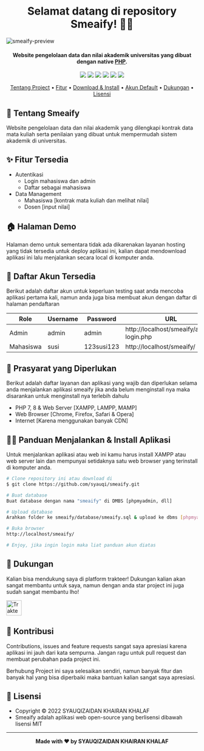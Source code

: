 <h1 align="center">Selamat datang di repository Smeaify! 👋🏻</h1>

![smeaify-preview](https://user-images.githubusercontent.com/46257169/173156058-c94863d6-c9fb-4d68-a9a1-0583f549440e.png)

<p></p>

<h4 align="center">Website pengelolaan data dan nilai akademik universitas yang dibuat dengan native <a href="https://php.net/" target="_blank">PHP</a>.
</h4>

<p></p>

<p align="center">
	<img src="https://img.shields.io/github/issues/syauqi/smeaify?style=flat-square">
	<img src="https://img.shields.io/github/stars/syauqi/smeaify?style=flat-square"> 
	<img src="https://img.shields.io/github/forks/syauqi/smeaify?style=flat-square">
	<img src="https://img.shields.io/github/license/syauqi/learnify?style=flat-square">
	<img src="https://img.shields.io/badge/maintained%3F-no-red.svg?style=flat-square">
	<img src="https://img.shields.io/github/followers/syauqi.svg?style=flat-square&label=followers">
</p>

<p align="center">
  <a href="#tentang">Tentang Project</a> •
  <a href="#fitur">Fitur</a> •
  <a href="#download">Download & Install</a> •
  <a href="#akun">Akun Default</a> •
  <a href="#dukungan">Dukungan</a> •
  <a href="#lisensi">Lisensi</a>
</p>

<p></p>

<h2 id="tentang">🏫 Tentang Smeaify</h2>

Website pengelolaan data dan nilai akademik yang dilengkapi kontrak data mata kuliah serta penilaian yang dibuat untuk mempermudah sistem akademik di universitas.

<p></p>

<h2 id="fitur">✨ Fitur Tersedia</h2>

- Autentikasi
  - Login mahasiswa dan admin
  - Daftar sebagai mahasiswa
- Data Management
  - Mahasiswa [kontrak mata kuliah dan melihat nilai]
  - Dosen [input nilai]

<p></p>

<h2 id="demo">🏠 Halaman Demo</h2>

Halaman demo untuk sementara tidak ada dikarenakan layanan hosting yang tidak tersedia untuk deploy aplikasi ini, kalian dapat mendownload aplikasi ini lalu menjalankan secara local di komputer anda.

<p></p>

<h2 id="akun">🔑 Daftar Akun Tersedia</h2>

Berikut adalah daftar akun untuk keperluan testing saat anda mencoba aplikasi pertama kali, namun anda juga bisa membuat akun dengan daftar di halaman pendaftaran

| Role      | Username | Password   | URL                                      |
| --------- | -------- | ---------- | ---------------------------------------- |
| Admin     | admin    | admin      | http://localhost/smeaify/admin-login.php |
| Mahasiswa | susi     | 123susi123 | http://localhost/smeaify/                |

<p></p>

<h2 id="syarat">💾 Prasyarat yang Diperlukan</h2>

Berikut adalah daftar layanan dan aplikasi yang wajib dan diperlukan selama anda menjalankan aplikasi smeaify jika anda belum menginstall nya maka disarankan untuk menginstall nya terlebih dahulu

- PHP 7, 8 & Web Server [XAMPP, LAMPP, MAMP]
- Web Browser [Chrome, Firefox, Safari & Opera]
- Internet [Karena menggunakan banyak CDN]

<p></p>

<h2 id="download">🐱‍💻 Panduan Menjalankan & Install Aplikasi</h2>

Untuk menjalankan aplikasi atau web ini kamu harus install XAMPP atau web server lain dan mempunyai setidaknya satu web browser yang terinstall di komputer anda.

```bash
# Clone repository ini atau download di
$ git clone https://github.com/syauqi/smeaify.git

# Buat database
Buat database dengan nama "smeaify" di DMBS [phpmyadmin, dll]

# Upload database
Arahkan folder ke smeaify/database/smeaify.sql & upload ke dbms [phpmyadmin]

# Buka browser
http://localhost/smeaify/

# Enjoy, jika ingin login maka liat panduan akun diatas
```

<p></p>

<h2 id="dukungan">💌 Dukungan</h2>

Kalian bisa mendukung saya di platform trakteer! Dukungan kalian akan sangat membantu untuk saya, namun dengan anda star project ini juga sudah sangat membantu lho!

<p></p>

<a href="https://trakteer.id/syaufy" target="_blank"><img id="wse-buttons-preview" src="https://cdn.trakteer.id/images/embed/trbtn-red-5.png" height="40" style="border:0px;height:40px;" alt="Trakteer Saya"></a>

<p></p>

<h2 id="kontribusi">🤝 Kontribusi</h2>

Contributions, issues and feature requests sangat saya apresiasi karena aplikasi ini jauh dari kata sempurna. Jangan ragu untuk pull request dan membuat perubahan pada project ini.

Berhubung Project ini saya selesaikan sendiri, namun banyak fitur dan banyak hal yang bisa diperbaiki maka bantuan kalian sangat saya apresiasi.

<p></p>

<h2 id="lisensi">📝 Lisensi</h2>

- Copyright © 2022 SYAUQIZAIDAN KHAIRAN KHALAF
- Smeaify adalah aplikasi web open-source yang berlisensi dibawah lisensi MIT

---

**<p align="center">Made with ❤️ by SYAUQIZAIDAN KHAIRAN KHALAF</p>**
